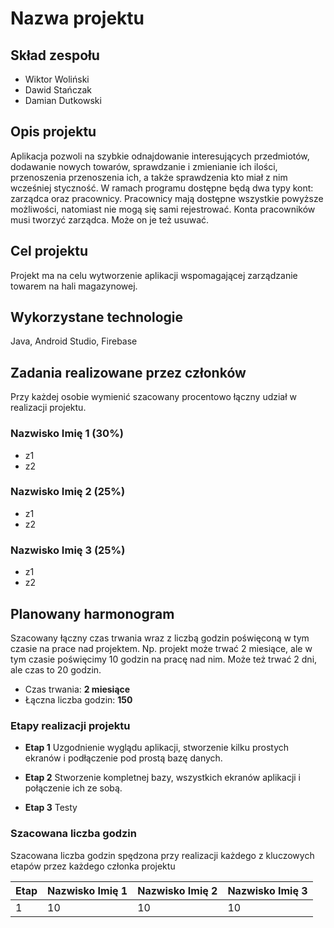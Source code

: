 # Nazwa projektu
## Skład zespołu
- Wiktor Woliński
- Dawid Stańczak
- Damian Dutkowski

## Opis projektu
Aplikacja pozwoli na szybkie odnajdowanie interesujących przedmiotów, dodawanie nowych towarów,
sprawdzanie i zmienianie ich ilości, przenoszenia przenoszenia ich, a także sprawdzenia kto miał z nim wcześniej styczność.
W ramach programu dostępne będą dwa typy kont: zarządca oraz pracownicy. Pracownicy mają dostępne wszystkie powyższe możliwości, natomiast nie mogą się sami rejestrować. Konta pracowników musi tworzyć zarządca. Może on je też usuwać.

## Cel projektu
Projekt ma na celu wytworzenie aplikacji wspomagającej zarządzanie towarem na hali magazynowej.

## Wykorzystane technologie
Java,
Android Studio,
Firebase

## Zadania realizowane przez członków
Przy każdej osobie wymienić szacowany procentowo łączny udział w realizacji projektu.
### Nazwisko Imię 1 (30%)
- z1
- z2

### Nazwisko Imię 2 (25%)
- z1
- z2

### Nazwisko Imię 3 (25%)
- z1
- z2

## Planowany harmonogram
Szacowany łączny czas trwania wraz z liczbą godzin poświęconą w tym czasie na prace nad projektem. Np. projekt może trwać 2 miesiące, ale w tym czasie poświęcimy 10 godzin na pracę nad nim. Może też trwać 2 dni, ale czas to 20 godzin.

- Czas trwania: **2 miesiące**
- Łączna liczba godzin: **150**

### Etapy realizacji projektu

- **Etap 1**
Uzgodnienie wyglądu aplikacji, stworzenie kilku prostych ekranów i podłączenie pod prostą bazę danych.

- **Etap 2**
Stworzenie kompletnej bazy, wszystkich ekranów aplikacji i połączenie ich ze sobą.

- **Etap 3**
Testy

### Szacowana liczba godzin

Szacowana liczba godzin spędzona przy realizacji każdego z kluczowych etapów przez każdego członka projektu

| Etap |  Nazwisko Imię 1 |  Nazwisko Imię 2 |  Nazwisko Imię 3 |
|------|------------------|------------------|------------------|
| 1    |                10|                10|                10|



